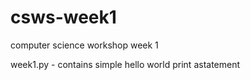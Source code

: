 # csws-week1
computer science workshop week 1

week1.py - contains simple hello world print astatement